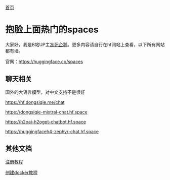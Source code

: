 [首页](https://dongsiqie.me/)

# 抱脸上面热门的spaces

大家好，我是B站UP主[冻死企鹅](https://space.bilibili.com/23375741)。更多内容请自行在hf网站上查看，以下所有网站都有墙。

官网：https://huggingface.co/spaces

## 聊天相关

国外的大语言模型，对中文支持不是很好

https://hf.dongsiqie.me/chat

https://dongsiqie-mixtral-chat.hf.space

https://h2oai-h2ogpt-chatbot.hf.space

https://huggingfaceh4-zephyr-chat.hf.space

## 其他文档

 [注册教程](huggingface-sign-up.html) 

 [创建docker教程](huggingface-space-docker.html) 
